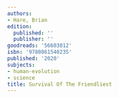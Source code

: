 ```yaml
---
authors:
- Hare, Brian
edition:
  published: ''
  publisher: ''
goodreads: '56603012'
isbn: '9780861540235'
published: '2020'
subjects:
- human-evolution
- science
title: Survival Of The Friendliest
---
```


